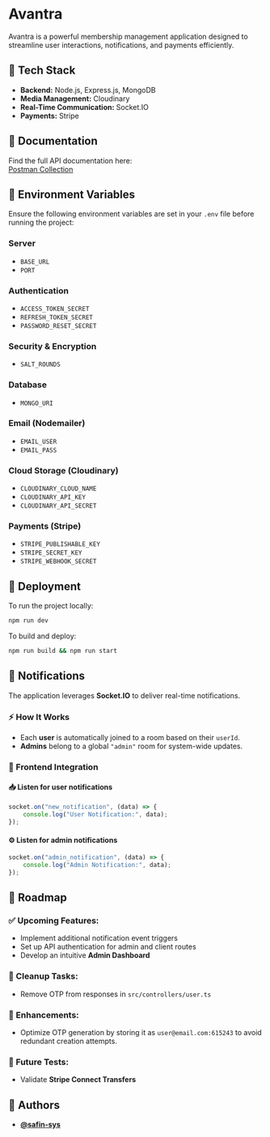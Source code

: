 # Avantra

Avantra is a powerful membership management application designed to streamline user interactions, notifications, and payments efficiently.

## 🚀 Tech Stack

- **Backend:** Node.js, Express.js, MongoDB
- **Media Management:** Cloudinary
- **Real-Time Communication:** Socket.IO
- **Payments:** Stripe

## 📖 Documentation

Find the full API documentation here:  
[Postman Collection](https://spark-tech-1674.postman.co/workspace/Spark-Tech-Workspace~3dc67139-acf2-4e3c-bea2-20bc71e1fb41/collection/41742263-78841f1a-37b3-493e-a2fc-a1c85c637a80?action=share&creator=41742263)

## 🔑 Environment Variables

Ensure the following environment variables are set in your `.env` file before running the project:

### Server
- `BASE_URL`
- `PORT`

### Authentication
- `ACCESS_TOKEN_SECRET`
- `REFRESH_TOKEN_SECRET`
- `PASSWORD_RESET_SECRET`

### Security & Encryption
- `SALT_ROUNDS`

### Database
- `MONGO_URI`

### Email (Nodemailer)
- `EMAIL_USER`
- `EMAIL_PASS`

### Cloud Storage (Cloudinary)
- `CLOUDINARY_CLOUD_NAME`
- `CLOUDINARY_API_KEY`
- `CLOUDINARY_API_SECRET`

### Payments (Stripe)
- `STRIPE_PUBLISHABLE_KEY`
- `STRIPE_SECRET_KEY`
- `STRIPE_WEBHOOK_SECRET`

## 🚀 Deployment

To run the project locally:

```bash
npm run dev
```

To build and deploy:

```bash
npm run build && npm run start
```

## 🔔 Notifications

The application leverages **Socket.IO** to deliver real-time notifications.

### ⚡ How It Works

- Each **user** is automatically joined to a room based on their `userId`.
- **Admins** belong to a global `"admin"` room for system-wide updates.

### 🎯 Frontend Integration

#### 📥 Listen for user notifications
```javascript
socket.on("new_notification", (data) => {
    console.log("User Notification:", data);
});
```

#### ⚙️ Listen for admin notifications
```javascript
socket.on("admin_notification", (data) => {
    console.log("Admin Notification:", data);
});
```

## 📌 Roadmap

### ✅ Upcoming Features:
- Implement additional notification event triggers
- Set up API authentication for admin and client routes
- Develop an intuitive **Admin Dashboard**

### 🧹 Cleanup Tasks:
- Remove OTP from responses in `src/controllers/user.ts`

### 🚀 Enhancements:
- Optimize OTP generation by storing it as `user@email.com:615243` to avoid redundant creation attempts.

### 🔬 Future Tests:
- Validate **Stripe Connect Transfers**

## 👥 Authors

- **[@safin-sys](https://www.github.com/safin-sys)**